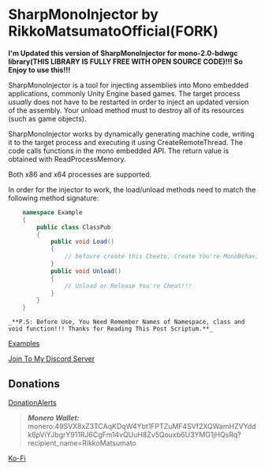 # SharpMonoInjector by RikkoMatsumatoOfficial(FORK)

**I'm Updated this version of SharpMonoInjector for mono-2.0-bdwgc library(THIS LIBRARY IS FULLY FREE WITH OPEN SOURCE CODE)!!! So Enjoy to use this!!!**

SharpMonoInjector is a tool for injecting assemblies into Mono embedded applications, commonly Unity Engine based games. The target process *usually* does not have to be restarted in order to inject an updated version of the assembly. Your unload method must to destroy all of its resources (such as game objects).

SharpMonoInjector works by dynamically generating machine code, writing it to the target process and executing it using CreateRemoteThread. The code calls functions in the mono embedded API. The return value is obtained with ReadProcessMemory.

Both x86 and x64 processes are supported.

In order for the injector to work, the load/unload methods need to match the following method signature:

``` c#
    namespace Example
    {
        public class ClassPub
        {
            public void Load()
            {
                // befoure create this Cheeto, Create You're MonoBehaviour Class Cheat with Functions!!!
            }
            public void Unload()
            {
                // Unload or Release You're Cheat!!!
            }
        }
    }
```

    _**P.S: Before Use, You Need Remember Names of Namespace, class and void function!!! Thanks for Reading This Post Scriptum.**_

[Examples](https://github.com/RikkoMatsumatoOfficial/SharpMonoInjectorExamples)

[Join To My Discord Server](https://discord.gg/U2P5Hrcq9C)

## Donations

[DonationAlerts](https://donationalerts.com/r/rikkomatsumato)

> **_Monero Wallet:_** 
> monero:49SVX8xZ3TCAqKDqW4Ybt1FPTZuMF4SVf2XQWamHZVYddk6pViYJbgrY911RJ6CgFm14vQUuH8Zv5Qouxb6U3YMG1jHQsRq?recipient_name=RikkoMatsumato

[Ko-Fi](https://ko-fi.com/rikkomatsumato)
